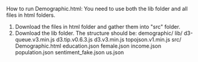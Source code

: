 How to run Demographic.html:
You need to use both the lib folder and all files in html folders. 
1. Download the files in html folder and gather them into "src" folder.
2. Download the lib folder.
The structure should be: 
demographic/
            lib/
                d3-queue.v3.min.js
                d3.tip.v0.6.3.js
                d3.v3.min.js
                topojson.v1.min.js
            src/
                Demographic.html
                education.json
                female.json
                income.json
                population.json
                sentiment_fake.json
                us.json
